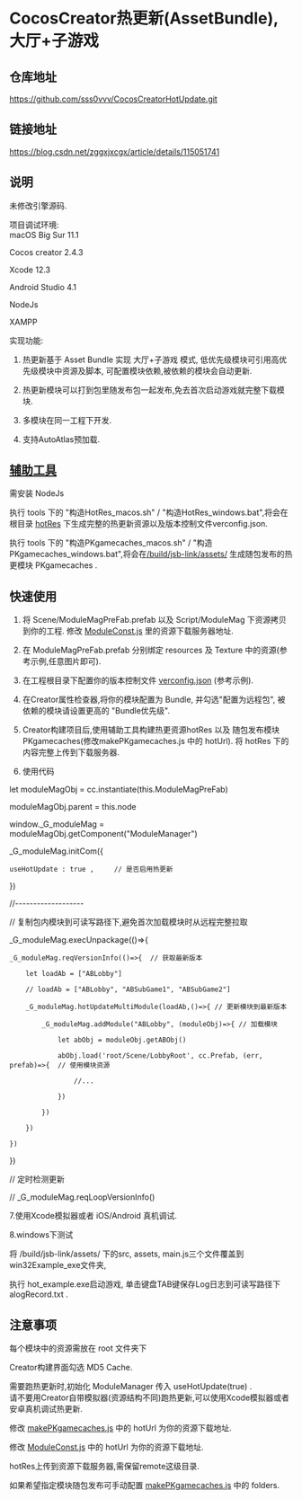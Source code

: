 



CocosCreator热更新(AssetBundle),大厅+子游戏
========

仓库地址
---------
https://github.com/sss0vvv/CocosCreatorHotUpdate.git

链接地址
---------
https://blog.csdn.net/zggxjxcgx/article/details/115051741


说明
--------
未修改引擎源码.

项目调试环境:  
macOS Big Sur 11.1

Cocos creator 2.4.3 

Xcode 12.3

Android Studio 4.1

NodeJs

XAMPP


实现功能:
1. 热更新基于 Asset Bundle 实现 大厅+子游戏 模式,
   低优先级模块可引用高优先级模块中资源及脚本,
   可配置模块依赖,被依赖的模块会自动更新.

2. 热更新模块可以打到包里随发布包一起发布,免去首次启动游戏就完整下载模块.

3. 多模块在同一工程下开发.

4. 支持AutoAtlas预加载.



[辅助工具](https://github.com/sss0vvv/CocosCreatorHotUpdate/tree/master/tools)
--------
需安装 NodeJs

执行 tools 下的 "构造HotRes_macos.sh" / "构造HotRes_windows.bat",将会在根目录 [hotRes](https://github.com/sss0vvv/CocosCreatorHotUpdate/tree/master/hotRes) 下生成完整的热更新资源以及版本控制文件verconfig.json.

执行 tools 下的 "构造PKgamecaches_macos.sh" / "构造PKgamecaches_windows.bat",将会在[/build/jsb-link/assets/](https://github.com/sss0vvv/CocosCreatorHotUpdate/tree/master/build/jsb-link/assets)
生成随包发布的热更模块 PKgamecaches .



快速使用
--------
1. 将 Scene/ModuleMagPreFab.prefab 以及 Script/ModuleMag 下资源拷贝到你的工程.
   修改 [ModuleConst.js](https://github.com/sss0vvv/CocosCreatorHotUpdate/blob/master/assets/Script/ModuleMag/ModuleConst.js) 里的资源下载服务器地址.

2. 在 ModuleMagPreFab.prefab 分别绑定 resources 及 Texture 中的资源(参考示例,任意图片即可).

3. 在工程根目录下配置你的版本控制文件 [verconfig.json](https://github.com/sss0vvv/CocosCreatorHotUpdate/blob/master/verconfig.json) (参考示例).

4. 在Creator属性检查器,将你的模块配置为 Bundle, 并勾选"配置为远程包", 被依赖的模块请设置更高的 "Bundle优先级".

5. Creator构建项目后,使用辅助工具构建热更资源hotRes 以及 随包发布模块PKgamecaches(修改makePKgamecaches.js 中的 hotUrl). 
	将 hotRes 下的内容完整上传到下载服务器.

6. 使用代码

let moduleMagObj    = cc.instantiate(this.ModuleMagPreFab)

moduleMagObj.parent = this.node  

window._G_moduleMag = moduleMagObj.getComponent("ModuleManager")  

_G_moduleMag.initCom({

    useHotUpdate : true ,     // 是否启用热更新 
    
}) 

//-------------------

// 复制包内模块到可读写路径下,避免首次加载模块时从远程完整拉取

_G_moduleMag.execUnpackage(()=>{

    _G_moduleMag.reqVersionInfo(()=>{  // 获取最新版本
    
        let loadAb = ["ABLobby"]
	
        // loadAb = ["ABLobby", "ABSubGame1", "ABSubGame2"]
	
        _G_moduleMag.hotUpdateMultiModule(loadAb,()=>{ // 更新模块到最新版本
	
            _G_moduleMag.addModule("ABLobby", (moduleObj)=>{ // 加载模块
	    
                let abObj = moduleObj.getABObj()
		
                abObj.load('root/Scene/LobbyRoot', cc.Prefab, (err, prefab)=>{  // 使用模块资源 
		
    				//...
				
                }) 
		
            })
	    
        })
	
    })
    
})


// 定时检测更新

// _G_moduleMag.reqLoopVersionInfo()

7.使用Xcode模拟器或者 iOS/Android 真机调试.

8.windows下测试

将 /build/jsb-link/assets/ 下的src, assets, main.js三个文件覆盖到win32Example_exe文件夹, 

执行 hot_example.exe启动游戏, 单击键盘TAB键保存Log日志到可读写路径下 alogRecord.txt .



注意事项
-------
每个模块中的资源需放在 root 文件夹下

Creator构建界面勾选 MD5 Cache.

需要跑热更新时,初始化 ModuleManager 传入 useHotUpdate(true) .  
请不要用Creator自带模拟器(资源结构不同)跑热更新,可以使用Xcode模拟器或者安卓真机调试热更新.

修改 [makePKgamecaches.js](https://github.com/sss0vvv/CocosCreatorHotUpdate/blob/master/tools/makePKgamecaches.js) 中的 hotUrl 为你的资源下载地址.

修改 [ModuleConst.js](https://github.com/sss0vvv/CocosCreatorHotUpdate/blob/master/assets/Script/ModuleMag/ModuleConst.js) 中的 hotUrl 为你的资源下载地址.

hotRes上传到资源下载服务器,需保留remote这级目录.

如果希望指定模块随包发布可手动配置 [makePKgamecaches.js](https://github.com/sss0vvv/CocosCreatorHotUpdate/blob/master/tools/makePKgamecaches.js) 中的 folders.



